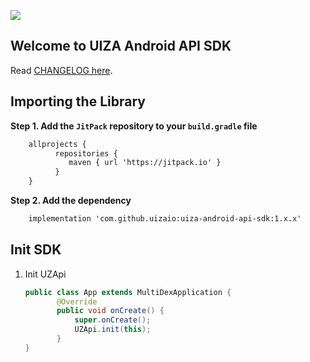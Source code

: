 
[![](https://jitpack.io/v/uizaio/uiza-android-api-sdk.svg)](https://jitpack.io/#uizaio/uiza-android-api-sdk)

## Welcome to UIZA Android API SDK
Read [CHANGELOG here](https://github.com/uizaio/uiza-android-api-sdk/blob/master/CHANGELOG.md).

## Importing the Library
**Step 1. Add the `JitPack` repository to your `build.gradle` file**

```xml
    allprojects {
          repositories {
             maven { url 'https://jitpack.io' }
          }
    }
```

**Step 2. Add the dependency**

```xml
    implementation 'com.github.uizaio:uiza-android-api-sdk:1.x.x'
```

## Init SDK

1. Init UZApi

     ```java
     public class App extends MultiDexApplication {
            @Override
            public void onCreate() {
                super.onCreate();
                UZApi.init(this);
            }
     }
